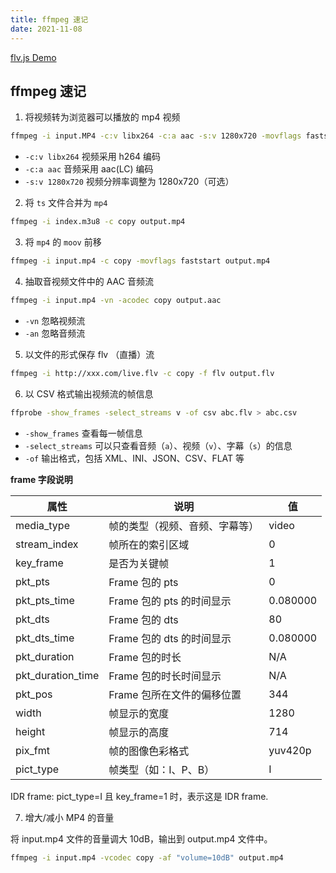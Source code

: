 ```yaml
---
title: ffmpeg 速记
date: 2021-11-08
---
```


[flv.js Demo](http://bilibili.github.io/flv.js/demo/)

## ffmpeg 速记

1. 将视频转为浏览器可以播放的 mp4 视频

```bash
ffmpeg -i input.MP4 -c:v libx264 -c:a aac -s:v 1280x720 -movflags faststart output.mp4
```

- `-c:v libx264` 视频采用 h264 编码
- `-c:a aac` 音频采用 aac(LC) 编码
- `-s:v 1280x720` 视频分辨率调整为 1280x720（可选）

2. 将 `ts` 文件合并为 `mp4`

```bash
ffmpeg -i index.m3u8 -c copy output.mp4
```

3. 将 `mp4` 的 `moov` 前移

```bash
ffmpeg -i input.mp4 -c copy -movflags faststart output.mp4
```

4. 抽取音视频文件中的 AAC 音频流

```bash
ffmpeg -i input.mp4 -vn -acodec copy output.aac
```

- `-vn` 忽略视频流
- `-an` 忽略音频流

5. 以文件的形式保存 flv （直播）流

```bash
ffmpeg -i http://xxx.com/live.flv -c copy -f flv output.flv
```

6. 以 CSV 格式输出视频流的帧信息

```bash
ffprobe -show_frames -select_streams v -of csv abc.flv > abc.csv
```

- `-show_frames` 查看每一帧信息
- `-select_streams` 可以只查看音频（`a`）、视频（`v`）、字幕（`s`）的信息
- `-of` 输出格式，包括 XML、INI、JSON、CSV、FLAT 等

**frame 字段说明**

| 属性 | 说明 | 值 |
|---|---|---|
| media_type | 帧的类型（视频、音频、字幕等） | video |
| stream_index | 帧所在的索引区域 | 0 |
| key_frame | 是否为关键帧 | 1 |
| pkt_pts | Frame 包的 pts | 0 |
| pkt_pts_time | Frame 包的 pts 的时间显示 | 0.080000 |
| pkt_dts | Frame 包的 dts | 80 |
| pkt_dts_time | Frame 包的 dts 的时间显示 | 0.080000 |
| pkt_duration | Frame 包的时长 | N/A |
| pkt_duration_time | Frame 包的时长时间显示 | N/A |
| pkt_pos | Frame 包所在文件的偏移位置 | 344 |
| width | 帧显示的宽度 | 1280 |
| height | 帧显示的高度 | 714 |
| pix_fmt | 帧的图像色彩格式 | yuv420p |
| pict_type | 帧类型（如：I、P、B） | I |

IDR frame: pict_type=I 且 key_frame=1 时，表示这是 IDR frame.


7. 增大/减小 MP4 的音量

将 input.mp4 文件的音量调大 10dB，输出到 output.mp4 文件中。

```bash
ffmpeg -i input.mp4 -vcodec copy -af "volume=10dB" output.mp4
```
